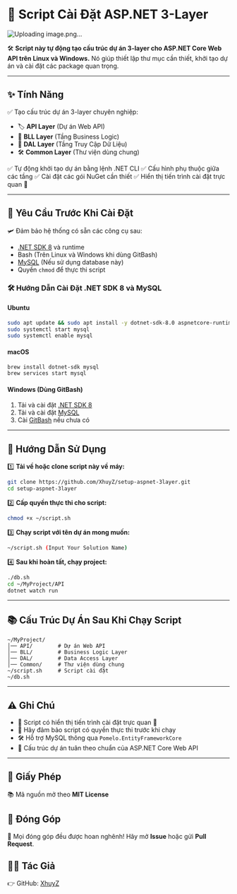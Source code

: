 # 🚀 Script Cài Đặt ASP.NET 3-Layer
![Uploading image.png…]()

&#x20;&#x20;

🛠 **Script này tự động tạo cấu trúc dự án 3-layer cho ASP.NET Core Web API trên Linux và Windows.**
Nó giúp thiết lập thư mục cần thiết, khởi tạo dự án và cài đặt các package quan trọng.

---

## ✨ Tính Năng

✅ Tạo cấu trúc dự án 3-layer chuyên nghiệp:

- 🏷 **API Layer** (Dự án Web API)
- 💠 **BLL Layer** (Tầng Business Logic)
- 💾 **DAL Layer** (Tầng Truy Cập Dữ Liệu)
- 🛠 **Common Layer** (Thư viện dùng chung)

✅ Tự động khởi tạo dự án bằng lệnh .NET CLI
✅ Cấu hình phụ thuộc giữa các tầng
✅ Cài đặt các gói NuGet cần thiết
✅ Hiển thị tiến trình cài đặt trực quan 🎯

---

## 📌 Yêu Cầu Trước Khi Cài Đặt

🛩 Đảm bảo hệ thống có sẵn các công cụ sau:

- [.NET SDK 8](https://dotnet.microsoft.com/en-us/download/dotnet/8.0) và runtime
- Bash (Trên Linux và Windows khi dùng GitBash)
- [MySQL](https://dev.mysql.com/downloads/) (Nếu sử dụng database này)
- Quyền `chmod` để thực thi script

### 🛠 Hướng Dẫn Cài Đặt .NET SDK 8 và MySQL

#### **Ubuntu**

```bash
sudo apt update && sudo apt install -y dotnet-sdk-8.0 aspnetcore-runtime-8.0 mysql-server
sudo systemctl start mysql
sudo systemctl enable mysql
```

#### **macOS**

```bash
brew install dotnet-sdk mysql
brew services start mysql
```

#### **Windows (Dùng GitBash)**

1. Tải và cài đặt [.NET SDK 8](https://dotnet.microsoft.com/en-us/download/dotnet/8.0)
2. Tải và cài đặt [MySQL](https://dev.mysql.com/downloads/installer/)
3. Cài [GitBash](https://git-scm.com/downloads) nếu chưa có

---

## 🚀 Hướng Dẫn Sử Dụng

1️⃣ **Tải về hoặc clone script này về máy:**

```bash
git clone https://github.com/XhuyZ/setup-aspnet-3layer.git
cd setup-aspnet-3layer
```

2️⃣ **Cấp quyền thực thi cho script:**

```bash
chmod +x ~/script.sh
```

3️⃣ **Chạy script với tên dự án mong muốn:**

```bash
~/script.sh (Input Your Solution Name)
```

4️⃣ **Sau khi hoàn tất, chạy project:**

```bash
./db.sh
cd ~/MyProject/API
dotnet watch run
```

---

## 📚 Cấu Trúc Dự Án Sau Khi Chạy Script

```
~/MyProject/
│── API/        # Dự án Web API
│── BLL/        # Business Logic Layer
│── DAL/        # Data Access Layer
│── Common/     # Thư viện dùng chung
~/script.sh     # Script cài đặt
~/db.sh
```

---

## ⚠️ Ghi Chú

- 🏁 Script có hiển thị tiến trình cài đặt trực quan 🎯
- 🔐 Hãy đảm bảo script có quyền thực thi trước khi chạy
- 🛠 Hỗ trợ MySQL thông qua `Pomelo.EntityFrameworkCore`
- 📌 Cấu trúc dự án tuân theo chuẩn của ASP.NET Core Web API

---

## 📝 Giấy Phép

📚 Mã nguồn mở theo **MIT License**

## 🤝 Đóng Góp

🚀 Mọi đóng góp đều được hoan nghênh! Hãy mở **Issue** hoặc gửi **Pull Request**.

## 👨‍💻 Tác Giả

👉 GitHub: [XhuyZ](https://github.com/XhuyZ)

